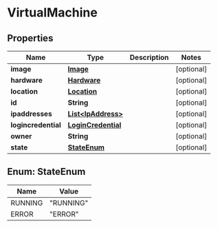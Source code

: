 
# VirtualMachine

## Properties
Name | Type | Description | Notes
------------ | ------------- | ------------- | -------------
**image** | [**Image**](Image.md) |  |  [optional]
**hardware** | [**Hardware**](Hardware.md) |  |  [optional]
**location** | [**Location**](Location.md) |  |  [optional]
**id** | **String** |  |  [optional]
**ipaddresses** | [**List&lt;IpAddress&gt;**](IpAddress.md) |  |  [optional]
**logincredential** | [**LoginCredential**](LoginCredential.md) |  |  [optional]
**owner** | **String** |  |  [optional]
**state** | [**StateEnum**](#StateEnum) |  |  [optional]


<a name="StateEnum"></a>
## Enum: StateEnum
Name | Value
---- | -----
RUNNING | &quot;RUNNING&quot;
ERROR | &quot;ERROR&quot;



